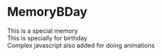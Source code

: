 # MemoryBDay
This is a special memory
<br>
This is specially for birthday <br>
Complex javascript also added for doing animations
